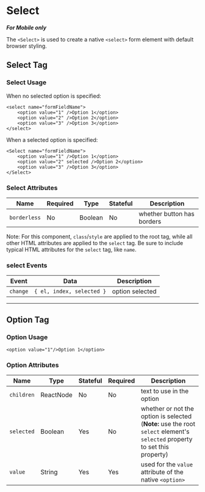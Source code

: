 # Select

_**For Mobile only**_

The `<Select>` is used to create a native `<select>` form element with default browser styling.

## Select Tag

### Select Usage

When no selected option is specified:

```react
<select name="formFieldName">
    <option value="1" />Option 1</option>
    <option value="2" />Option 2</option>
    <option value="3" />Option 3</option>
</select>
```

When a selected option is specified:

```react
<Select name="formFieldName">
    <option value="1" />Option 1</option>
    <option value="2" selected />Option 2</option>
    <option value="3" />Option 3</option>
</Select>
```

### Select Attributes

Name | Required | Type | Stateful | Description
--- | --- | --- | --- | ---
`borderless` | No | Boolean | No | whether button has borders

Note: For this component, `class`/`style` are applied to the root tag, while all other HTML attributes are applied to the `select` tag. Be sure to include typical HTML attributes for the `select` tag, like `name`.

### select Events

Event | Data |  Description
--- | --- | ---
`change` | `{ el, index, selected }` | option selected
---

## Option Tag

### Option Usage

```react
<option value="1"/>Option 1</option>
```

### Option Attributes

Name | Type | Stateful | Required | Description
--- | --- | --- | --- | ---
`children` | ReactNode | No | No | text to use in the option
`selected` | Boolean | Yes | No | whether or not the option is selected (**Note:** use the root `select` element's `selected` property to set this property)
`value` | String | Yes | Yes | used for the `value` attribute of the native `<option>`

